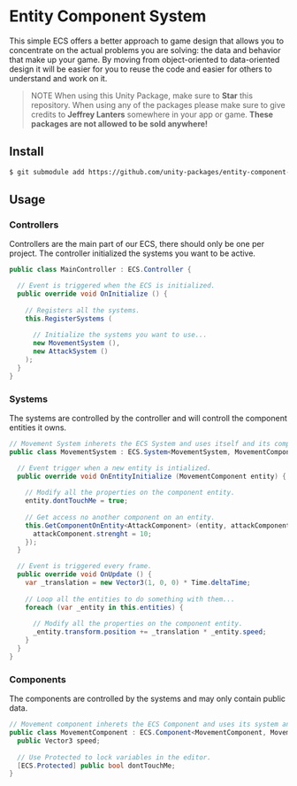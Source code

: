 # Entity Component System

This simple ECS offers a better approach to game design that allows you to concentrate on the actual problems you are solving: the data and behavior that make up your game. By moving from object-oriented to data-oriented design it will be easier for you to reuse the code and easier for others to understand and work on it.

> NOTE When using this Unity Package, make sure to **Star** this repository. When using any of the packages please make sure to give credits to **Jeffrey Lanters** somewhere in your app or game. **These packages are not allowed to be sold anywhere!**

## Install

```sh
$ git submodule add https://github.com/unity-packages/entity-component-system Assets/packages/entity-component-system
```

## Usage

### Controllers
Controllers are the main part of our ECS, there should only be one per project. The controller initialized the systems you want to be active.

```cs
public class MainController : ECS.Controller {

  // Event is triggered when the ECS is initialized.
  public override void OnInitialize () {
  
    // Registers all the systems.
    this.RegisterSystems (
    
      // Initialize the systems you want to use...
      new MovementSystem (),
      new AttackSystem ()
    );
  }
}
```

### Systems
The systems are controlled by the controller and will controll the component entities it owns.

```cs
// Movement System inherets the ECS System and uses itself and its component as generics.
public class MovementSystem : ECS.System<MovementSystem, MovementComponent> {

  // Event trigger when a new entity is intialized.
  public override void OnEntityInitialize (MovementComponent entity) {
    
    // Modify all the properties on the component entity.
    entity.dontTouchMe = true;
    
    // Get access no another component on an entity.
    this.GetComponentOnEntity<AttackComponent> (entity, attackComponent => {
      attackComponent.strenght = 10;
    });
  }

  // Event is triggered every frame.
  public override void OnUpdate () {
    var _translation = new Vector3(1, 0, 0) * Time.deltaTime;
    
    // Loop all the entities to do something with them...
    foreach (var _entity in this.entities) {
    
      // Modify all the properties on the component entity.
      _entity.transform.position += _translation * _entity.speed;
    }
  }
}
```

### Components
The components are controlled by the systems and may only contain public data.

```cs
// Movement component inherets the ECS Component and uses its system and itself as generics.
public class MovementComponent : ECS.Component<MovementComponent, MovementSystem> {
  public Vector3 speed;
  
  // Use Protected to lock variables in the editor.
  [ECS.Protected] public bool dontTouchMe;
}
```
 
